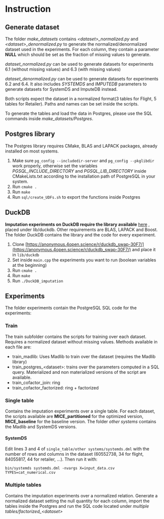 # Instruction

## Generate dataset
The folder *make_datasets* contains *\<dataset>\_normalized.py* and *\<dataset>_denormalized.py* to generate the normalized/denormalized dataset used in the experiments. For each column, they contain a parameter **NULL** which should be set as the fraction of missing values to generate.

*dataset\_normalized.py* can be used to generate datasets for experiments 6.1 (without missing values) and 6.3 (with missing values)

*dataset\_denormalized.py* can be used to generate datasets for experiments 6.2 and 6.4. It also includes *SYSTEMDS* and *IMPUTEDB* parameters to generate datasets for SystemDS and ImputeDB instead.

Both scripts expect the dataset in a normalized format(3 tables for Flight, 5 tables for Retailer). Paths and names can be set inside the scripts.

To generate the tables and load the data in Postgres, please use the SQL commands inside *make_datasets/Postgres*.

## Postgres library

The Postgres library requires CMake, BLAS and LAPACK packages, already installed on most systems.

1. Make sure `pg_config --includedir-server` and `pg_config --pkglibdir` work properly, otherwise set the variables *PGSQL\_INCLUDE\_DIRECTORY* and *PGSQL\_LIB\_DIRECTORY* inside CMakeLists.txt according to the installation path of PostgreSQL in your system.
2. Run `cmake .`
3. Run `make`
4. Run `sql/create_UDFs.sh` to export the functions inside Postgres

## DuckDB
**Imputation experiments on DuckDB require the library available** [here](https://anonymous.4open.science/r/duckdb_swap-30F7/) , placed under lib/duckdb.
Other requirements are BLAS, LAPACK and Boost. The folder DuckDB contains the library and the code for every experiment.

1. Clone [https://anonymous.4open.science/r/duckdb_swap-30F7/](https://anonymous.4open.science/r/duckdb_swap-30F7/) and place it in `lib/duckdb`
2. Set inside `main.cpp` the experiments you want to run (boolean variables at the beginning)
2. Run `cmake .`
3. Run `make`
4. Run `./DuckDB_imputation`


## Experiments
The folder experiments contain the PostgreSQL SQL code for the experiments:

### Train

The train subfolder contains the scripts for training over each dataset. Requires a normalized dataset without missing values. Methods available in each file are: 

* train_madlib: Uses Madlib to train over the dataset (requires the Madlib library)
* train\_postgres_\<dataset>: trains over the parameters computed in a SQL query. Materialized and non materialized versions of the script are available.
* train\_cofactor_join: ring
* train\_cofactor_factorized: ring + factorized

### Single table

Contains the imputation experiments over a single table. For each dataset, the scripts available are **MICE_partitioned** for the optimized version, **MICE_baseline** for the baseline version. The folder *other systems* contains the Madlib and SystemDS versions.

#### SystemDS

Edit lines 3 and 4 of `single_table/other systems/systemds.dml` with the number of rows and columns in the dataset (60552738, 34 for flight, 84055817, 44 for retailer, ...). Then run it with:

`bin/systemds systemds.dml -nvargs X=input_data.csv TYPES=cat_numerical.csv`

### Multiple tables
Contains the imputation experiments over a normalized relation. Generate a normalized dataset setting the null quantity for each column, import the tables inside the Postgres and run the SQL code located under *multiple tables/factorized\_\<dataset>*
